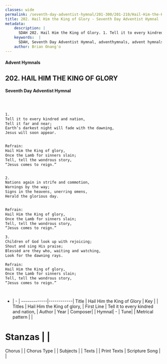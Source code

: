 ```yaml
---
classes: wide
permalink: /seventh-day-adventist-hymnal/201-300/201-210/Hail-Him-the-King-of-Glory/
title: 202. Hail Him the King of Glory - Seventh Day Adventist Hymnal
metadata:
    description: |
      SDAH 202. Hail Him the King of Glory. 1. Tell it to every kindred and nation, Tell it far and near; Earth’s darkest night will fade with the dawning, Jesus will soon appear. 
    keywords:  |
      SDAH, Seventh Day Adventist Hymnal, adventhymnals, advent hymnals, Hail Him the King of Glory, Tell it to every kindred and nation, ,Hail Him the King of glory,
    author: Brian Onang'o
---
```


#### Advent Hymnals
## 202. HAIL HIM THE KING OF GLORY
#### Seventh Day Adventist Hymnal

```txt



1.
Tell it to every kindred and nation,
Tell it far and near;
Earth’s darkest night will fade with the dawning,
Jesus will soon appear.


Refrain:
Hail Him the King of glory,
Once the Lamb for sinners slain;
Tell, tell the wondrous story,
“Jesus comes to reign.”


2.
Nations again in strife and commotion,
Warnings by the way;
Signs in the heavens, unerring omens,
Herald the glorious day.


Refrain:
Hail Him the King of glory,
Once the Lamb for sinners slain;
Tell, tell the wondrous story,
“Jesus comes to reign.”

3.
Children of God look up with rejoicing;
Shout and sing His praise;
Blessèd are they who, waiting and watching,
Look for the dawning rays.

Refrain:
Hail Him the King of glory,
Once the Lamb for sinners slain;
Tell, tell the wondrous story,
“Jesus comes to reign.”




```

- |   -  |
-------------|------------|
Title | Hail Him the King of Glory |
Key |  |
Titles | Hail Him the King of glory, |
First Line | Tell it to every kindred and nation, |
Author | 
Year | 
Composer|  |
Hymnal|  - |
Tune|  |
Metrical pattern | |
# Stanzas |  |
Chorus |  |
Chorus Type |  |
Subjects |  |
Texts |  |
Print Texts | 
Scripture Song |  |
  
